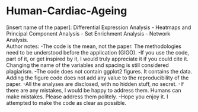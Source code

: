 # Human-Cardiac-Ageing
[insert name of the paper]: Differential Expression Analysis - Heatmaps and Principal Component Analysis - Set Enrichment Analysis - Network Analysis. <br>
Author notes:       -The code is the mean, not the paper. The methodologies need to be understood before the application (GIGO).
                    -If you use the code, part of it, or get inspired by it, I would truly appreciate it if you could cite it. Changing the name of the variables and spacing is still considered plagiarism. 
                    -The code does not contain ggplot2 figures. It contains the data. Adding the figure code does not add any value to the reproducibility of the paper.
                    -All the analyses are disclosed, with no hidden stuff, no secret. 
                    -If there are any mistakes, I would be happy to address them. Humans can make mistakes. Please address them politely.
                    -Hope you enjoy it. I attempted to make the code as clear as possible.
